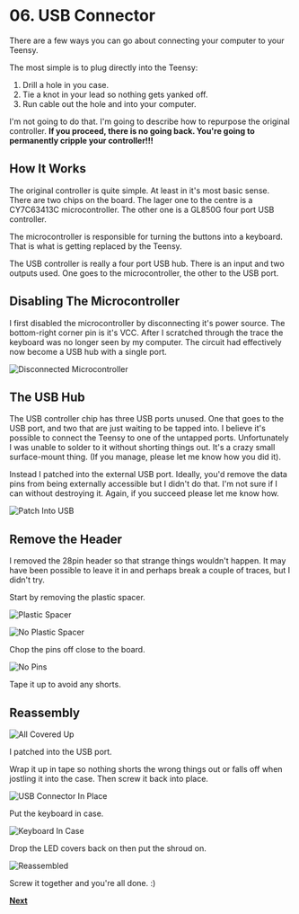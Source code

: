 # 06. USB Connector

There are a few ways you can go about connecting your computer to your Teensy.

The most simple is to plug directly into the Teensy:

1. Drill a hole in you case.
2. Tie a knot in your lead so nothing gets yanked off.
3. Run cable out the hole and into your computer.

I'm not going to do that. I'm going to describe how to repurpose the original controller. **If you proceed, there is no going back. You're going to permanently cripple your controller!!!**

## How It Works

The original controller is quite simple. At least in it's most basic sense. There are two chips on the board. The lager one to the centre is a CY7C63413C microcontroller. The other one is a GL850G four port USB controller.

The microcontroller is responsible for turning the buttons into a keyboard. That is what is getting replaced by the Teensy.

The USB controller is really a four port USB hub. There is an input and two outputs used. One goes to the microcontroller, the other to the USB port.


## Disabling The Microcontroller

I first disabled the microcontroller by disconnecting it's power source. The bottom-right corner pin is it's VCC. After I scratched through the trace the keyboard was no longer seen by my computer. The circuit had effectively now become a USB hub with a single port.

![Disconnected Microcontroller](../images/disconnected_microcontroller.png)


## The USB Hub

The USB controller chip has three USB ports unused. One that goes to the USB port, and two that are just waiting to be tapped into. I believe it's possible to connect the Teensy to one of the untapped ports. Unfortunately I was unable to solder to it without shorting things out. It's a crazy small surface-mount thing. (If you manage, please let me know how you did it).

Instead I patched into the external USB port. Ideally, you'd remove the data pins from being externally accessible but I didn't do that. I'm not sure if I can without destroying it. Again, if you succeed please let me know how.

![Patch Into USB](../images/patch_into_usb.png)


## Remove the Header

I removed the 28pin header so that strange things wouldn't happen. It may have been possible to leave it in and perhaps break a couple of traces, but I didn't try.

Start by removing the plastic spacer.

![Plastic Spacer](../images/plastic_spacer.png)

![No Plastic Spacer](../images/no_plastic_spacer.png)

Chop the pins off close to the board.

![No Pins](../images/no_pins.png)

Tape it up to avoid any shorts.


## Reassembly

![All Covered Up](../images/all_covered_up.png)

I patched into the USB port.

Wrap it up in tape so nothing shorts the wrong things out or falls off when jostling it into the case. Then screw it back into place.

![USB Connector In Place](../images/usb_connector_in_place.png)

Put the keyboard in case.

![Keyboard In Case](../images/keyboard_in_case.png)

Drop the LED covers back on then put the shroud on.

![Reassembled](../images/reassembled.png)

Screw it together and you're all done. :)


**[Next](./07-programming_button.md)**
